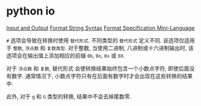 # python io

[Input and Output](https://docs.python.org/3/tutorial/inputoutput.html)
[Format String Syntax](https://docs.python.org/3/library/string.html#format-string-syntax)
[Format Specification Mini-Language](https://docs.python.org/3/library/string.html#format-string-syntax)

`#` 选项会导致在转换时使用 `替代形式`.
不同类型的 `替代形式` 定义不同.
该选项仅适用于 `整数`, `浮点数` 和 `复数类型`.
对于整数, 当使用二进制, 八进制或十六进制输出时, 
该选项会在输出值上添加相应的前缀 `0b`, `0o`, `0x` 或 `0X`.

对于 `浮点数` 和 `复数`, 
替代形式 会使转换结果始终包含一个小数点字符, 即使后面没有数字.
通常情况下, 小数点字符只有在后面有数字时才会出现在这些转换的结果中.

此外, 对于 `g` 和 `G` 类型的转换, 结果中不会去掉尾数零.
